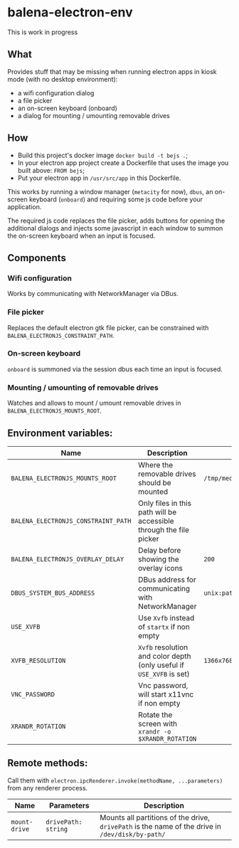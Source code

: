 # balena-electron-env

This is work in progress

## What

Provides stuff that may be missing when running electron apps in kiosk mode
(with no desktop environment):
 * a wifi configuration dialog
 * a file picker
 * an on-screen keyboard (onboard)
 * a dialog for mounting / umounting removable drives

## How

 * Build this project's docker image `docker build -t bejs .`;
 * In your electron app project create a Dockerfile that uses the image you
   built above: `FROM bejs`;
 * Put your electron app in `/usr/src/app` in this Dockerfile.

This works by running a window manager (`metacity` for now), `dbus`, an
on-screen keyboard (`onboard`) and requiring some js code before your
application.

The required js code replaces the file picker, adds buttons for opening the
additional dialogs and injects some javascript in each window to summon the
on-screen keyboard when an input is focused.

## Components

### Wifi configuration

Works by communicating with NetworkManager via DBus.

### File picker

Replaces the default electron gtk file picker, can be constrained with
`BALENA_ELECTRONJS_CONSTRAINT_PATH`.

### On-screen keyboard

`onboard` is summoned via the session dbus each time an input is focused.

### Mounting / umounting of removable drives

Watches and allows to mount / umount removable drives in
`BALENA_ELECTRONJS_MOUNTS_ROOT`.

## Environment variables:

| Name | Description | Default Value |
| ---- | ----------- | ------------- |
| `BALENA_ELECTRONJS_MOUNTS_ROOT` | Where the removable drives should be mounted| `/tmp/media` |
| `BALENA_ELECTRONJS_CONSTRAINT_PATH` | Only files in this path will be accessible through the file picker |  |
| `BALENA_ELECTRONJS_OVERLAY_DELAY` | Delay before showing the overlay icons | `200` |
| `DBUS_SYSTEM_BUS_ADDRESS` | DBus address for communicating with NetworkManager | `unix:path=/host/run/dbus/system_bus_socket` |
| `USE_XVFB` | Use `Xvfb` instead of `startx` if non empty |  |
| `XVFB_RESOLUTION` | `Xvfb` resolution and color depth (only useful if `USE_XVFB` is set) | `1366x768x24` |
| `VNC_PASSWORD` | Vnc password, will start x11vnc if non empty |  |
| `XRANDR_ROTATION` | Rotate the screen with `xrandr -o $XRANDR_ROTATION` |  |

## Remote methods:

Call them with `electron.ipcRenderer.invoke(methodName, ...parameters)` from any renderer process.

| Name | Parameters | Description |
| ---- | ---------- | ----------- |
| `mount-drive` | `drivePath: string` | Mounts all partitions of the drive, `drivePath` is the name of the drive in `/dev/disk/by-path/` |
